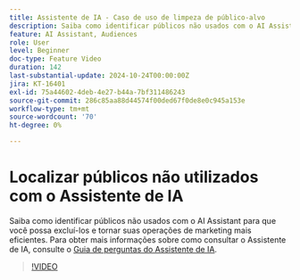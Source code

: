 ```yaml
---
title: Assistente de IA - Caso de uso de limpeza de público-alvo
description: Saiba como identificar públicos não usados com o AI Assistant para que você possa excluí-los e tornar suas operações de marketing mais eficientes.
feature: AI Assistant, Audiences
role: User
level: Beginner
doc-type: Feature Video
duration: 142
last-substantial-update: 2024-10-24T00:00:00Z
jira: KT-16401
exl-id: 75a44602-4deb-4e27-b44a-7bf311486243
source-git-commit: 286c85aa88d44574f00ded67f0de8e0c945a153e
workflow-type: tm+mt
source-wordcount: '70'
ht-degree: 0%

---
```


# Localizar públicos não utilizados com o Assistente de IA

Saiba como identificar públicos não usados com o AI Assistant para que você possa excluí-los e tornar suas operações de marketing mais eficientes. Para obter mais informações sobre como consultar o Assistente de IA, consulte o [Guia de perguntas do Assistente de IA](https://experienceleague.adobe.com/pt-br/docs/experience-platform/ai-assistant/questions).

>[!VIDEO](https://video.tv.adobe.com/v/3435532/?learn=on&enablevpops)
